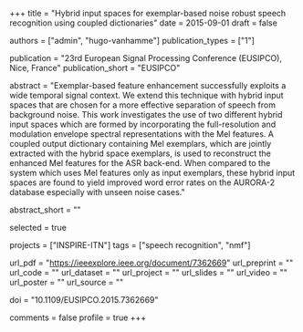 +++
title = "Hybrid input spaces for exemplar-based noise robust speech recognition using coupled dictionaries"
date = 2015-09-01
draft = false

authors = ["admin", "hugo-vanhamme"]
publication_types = ["1"]

publication = "23rd European Signal Processing Conference (EUSIPCO), Nice, France"
publication_short = "EUSIPCO"

abstract = "Exemplar-based feature enhancement successfully exploits a wide temporal signal context. We extend this technique with hybrid input spaces that are chosen for a more effective separation of speech from background noise. This work investigates the use of two different hybrid input spaces which are formed by incorporating the full-resolution and modulation envelope spectral representations with the Mel features. A coupled output dictionary containing Mel exemplars, which are jointly extracted with the hybrid space exemplars, is used to reconstruct the enhanced Mel features for the ASR back-end. When compared to the system which uses Mel features only as input exemplars, these hybrid input spaces are found to yield improved word error rates on the AURORA-2 database especially with unseen noise cases."

abstract_short = ""

selected = true

projects = ["INSPIRE-ITN"]
tags = ["speech recognition", "nmf"]

url_pdf = "https://ieeexplore.ieee.org/document/7362669"
url_preprint = ""
url_code = ""
url_dataset = ""
url_project = ""
url_slides = ""
url_video = ""
url_poster = ""
url_source = ""

doi = "10.1109/EUSIPCO.2015.7362669"

comments = false
profile = true
+++
